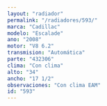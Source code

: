 ```yaml
---
layout: "radiador"
permalink: "/radiadores/593/"
marca: "Cadillac"
modelo: "Escalade"
ano: "2008"
motor: "V8 6.2"
transmision: "Automática"
parte: "432306"
clima: "Con clima"
alto: "34"
ancho: "17 1/2"
observaciones: "Con clima EAM"
id: "593"
---
```


